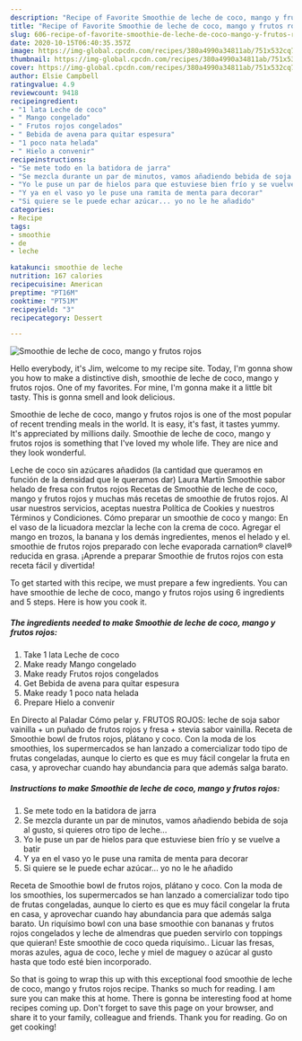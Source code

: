 ```yaml
---
description: "Recipe of Favorite Smoothie de leche de coco, mango y frutos rojos"
title: "Recipe of Favorite Smoothie de leche de coco, mango y frutos rojos"
slug: 606-recipe-of-favorite-smoothie-de-leche-de-coco-mango-y-frutos-rojos
date: 2020-10-15T06:40:35.357Z
image: https://img-global.cpcdn.com/recipes/380a4990a34811ab/751x532cq70/smoothie-de-leche-de-coco-mango-y-frutos-rojos-foto-principal.jpg
thumbnail: https://img-global.cpcdn.com/recipes/380a4990a34811ab/751x532cq70/smoothie-de-leche-de-coco-mango-y-frutos-rojos-foto-principal.jpg
cover: https://img-global.cpcdn.com/recipes/380a4990a34811ab/751x532cq70/smoothie-de-leche-de-coco-mango-y-frutos-rojos-foto-principal.jpg
author: Elsie Campbell
ratingvalue: 4.9
reviewcount: 9418
recipeingredient:
- "1 lata Leche de coco"
- " Mango congelado"
- " Frutos rojos congelados"
- " Bebida de avena para quitar espesura"
- "1 poco nata helada"
- " Hielo a convenir"
recipeinstructions:
- "Se mete todo en la batidora de jarra"
- "Se mezcla durante un par de minutos, vamos añadiendo bebida de soja al gusto, si quieres otro tipo de leche..."
- "Yo le puse un par de hielos para que estuviese bien frío y se vuelve a batir"
- "Y ya en el vaso yo le puse una ramita de menta para decorar"
- "Si quiere se le puede echar azúcar... yo no le he añadido"
categories:
- Recipe
tags:
- smoothie
- de
- leche

katakunci: smoothie de leche 
nutrition: 167 calories
recipecuisine: American
preptime: "PT16M"
cooktime: "PT51M"
recipeyield: "3"
recipecategory: Dessert

---
```



![Smoothie de leche de coco, mango y frutos rojos](https://img-global.cpcdn.com/recipes/380a4990a34811ab/751x532cq70/smoothie-de-leche-de-coco-mango-y-frutos-rojos-foto-principal.jpg)

Hello everybody, it's Jim, welcome to my recipe site. Today, I'm gonna show you how to make a distinctive dish, smoothie de leche de coco, mango y frutos rojos. One of my favorites. For mine, I'm gonna make it a little bit tasty. This is gonna smell and look delicious.

Smoothie de leche de coco, mango y frutos rojos is one of the most popular of recent trending meals in the world. It is easy, it's fast, it tastes yummy. It's appreciated by millions daily. Smoothie de leche de coco, mango y frutos rojos is something that I've loved my whole life. They are nice and they look wonderful.

Leche de coco sin azúcares añadidos (la cantidad que queramos en función de la densidad que le queramos dar) Laura Martín Smoothie sabor helado de fresa con frutos rojos Recetas de Smoothie de leche de coco, mango y frutos rojos y muchas más recetas de smoothie de frutos rojos. Al usar nuestros servicios, aceptas nuestra Política de Cookies y nuestros Términos y Condiciones. Cómo preparar un smoothie de coco y mango: En el vaso de la licuadora mezclar la leche con la crema de coco. Agregar el mango en trozos, la banana y los demás ingredientes, menos el helado y el. smoothie de frutos rojos preparado con leche evaporada carnation® clavel® reducida en grasa. ¡Aprende a preparar Smoothie de frutos rojos con esta receta fácil y divertida!


To get started with this recipe, we must prepare a few ingredients. You can have smoothie de leche de coco, mango y frutos rojos using 6 ingredients and 5 steps. Here is how you cook it.

<!--inarticleads1-->

##### The ingredients needed to make Smoothie de leche de coco, mango y frutos rojos:

1. Take 1 lata Leche de coco
1. Make ready  Mango congelado
1. Make ready  Frutos rojos congelados
1. Get  Bebida de avena para quitar espesura
1. Make ready 1 poco nata helada
1. Prepare  Hielo a convenir


En Directo al Paladar Cómo pelar y. FRUTOS ROJOS: leche de soja sabor vainilla + un puñado de frutos rojos y fresa + stevia sabor vainilla. Receta de Smoothie bowl de frutos rojos, plátano y coco. Con la moda de los smoothies, los supermercados se han lanzado a comercializar todo tipo de frutas congeladas, aunque lo cierto es que es muy fácil congelar la fruta en casa, y aprovechar cuando hay abundancia para que además salga barato. 

<!--inarticleads2-->

##### Instructions to make Smoothie de leche de coco, mango y frutos rojos:

1. Se mete todo en la batidora de jarra
1. Se mezcla durante un par de minutos, vamos añadiendo bebida de soja al gusto, si quieres otro tipo de leche...
1. Yo le puse un par de hielos para que estuviese bien frío y se vuelve a batir
1. Y ya en el vaso yo le puse una ramita de menta para decorar
1. Si quiere se le puede echar azúcar... yo no le he añadido


Receta de Smoothie bowl de frutos rojos, plátano y coco. Con la moda de los smoothies, los supermercados se han lanzado a comercializar todo tipo de frutas congeladas, aunque lo cierto es que es muy fácil congelar la fruta en casa, y aprovechar cuando hay abundancia para que además salga barato. Un riquísimo bowl con una base smoothie con bananas y frutos rojos congelados y leche de almendras que pueden servirlo con toppings que quieran! Este smoothie de coco queda riquísimo.. Licuar las fresas, moras azules, agua de coco, leche y miel de maguey o azúcar al gusto hasta que todo esté bien incorporado. 

So that is going to wrap this up with this exceptional food smoothie de leche de coco, mango y frutos rojos recipe. Thanks so much for reading. I am sure you can make this at home. There is gonna be interesting food at home recipes coming up. Don't forget to save this page on your browser, and share it to your family, colleague and friends. Thank you for reading. Go on get cooking!
